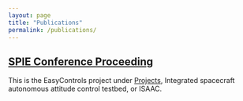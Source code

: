 ```yaml
---
layout: page
title: "Publications"
permalink: /publications/
---
```


## [SPIE Conference Proceeding](https://doi.org/10.1117/12.3013739)
This is the EasyControls project under [Projects](/projects), Integrated spacecraft autonomous attitude control testbed, or ISAAC. 
